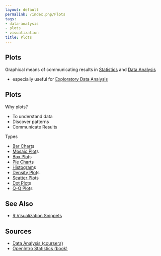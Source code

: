 ```yaml
---
layout: default
permalink: /index.php/Plots
tags:
- data-analysis
- plots
- visualization
title: Plots
---
```

## Plots
Graphical means of communicating results in [Statistics](Statistics) and [Data Analysis](Data_Analysis)
- especially useful for [Exploratory Data Analysis](Exploratory_Data_Analysis)


## Plots
Why plots?
- To understand data
- Discover patterns 
- Communicate Results 

Types
- [Bar Chart](Bar_Chart)s
- [Mosaic Plot](Mosaic_Plot)s
- [Box Plot](Box_Plot)s
- [Pie Chart](Pie_Chart)s
- [Histogram](Histogram)s
- [Density Plot](Density_Plot)s
- [Scatter Plot](Scatter_Plot)s
- [Dot Plot](Dot_Plot)s
- [Q-Q Plot](Q-Q_Plot)s

## See Also
- [R Visualization Snippets](R_Visualization_Snippets)


## Sources
- [Data Analysis (coursera)](Data_Analysis_(coursera))
- [OpenIntro Statistics (book)](OpenIntro_Statistics_(book))
